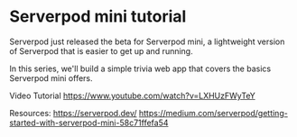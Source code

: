 # Serverpod mini tutorial

Serverpod just released the beta for Serverpod mini, a lightweight version of Serverpod that is easier to get up and running.

In this series, we'll build a simple trivia web app that covers the basics Serverpod mini offers.


Video Tutorial
https://www.youtube.com/watch?v=LXHUzFWyTeY

Resources:
https://serverpod.dev/
https://medium.com/serverpod/getting-started-with-serverpod-mini-58c71ffefa54